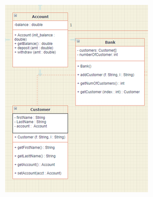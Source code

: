 ![](https://github.com/rileyshen/JAVAInterview/blob/main/project02.1/src/main/resources/Accout1.png?raw=true)
